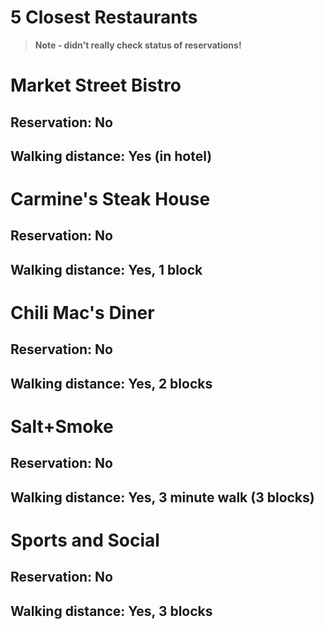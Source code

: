 # 5 Closest Restaurants

> **Note - didn't really check status of reservations!**

# Market Street Bistro

## Reservation: No
## Walking distance: Yes (in hotel)

# Carmine's Steak House

## Reservation: No
## Walking distance: Yes, 1 block

# Chili Mac's Diner

## Reservation: No
## Walking distance: Yes, 2 blocks

# Salt+Smoke

## Reservation: No
## Walking distance: Yes, 3 minute walk (3 blocks)

# Sports and Social

## Reservation: No
## Walking distance: Yes, 3 blocks

